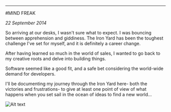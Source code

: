---

#MIND FREAK

*22 September 2014*

So arriving at our desks, I wasn't sure what to expect. I was bouncing between apprehension and giddiness.
The Iron Yard has been the toughest challenge I've set for myself, and it is definitely a career change.

After having learned so much in the world of sales, I wanted to go back to my creative roots and delve into building things.

Software seemed like a good fit, and a safe bet considering the world-wide demand for developers.

I'll be documenting my journey through the Iron Yard here- both the victories and frustrations- to give at least one point of view
of what happens when you set sail in the ocean of ideas to find a new world...

![Alt text](http://i428.photobucket.com/albums/qq2/Farkshop/Windwakersaillg.gif)